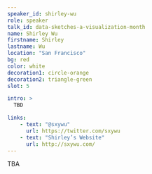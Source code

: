 ```yaml
---
speaker_id: shirley-wu
role: speaker
talk_id: data-sketches-a-visualization-month
name: Shirley Wu
firstname: Shirley
lastname: Wu
location: "San Francisco"
bg: red
color: white
decoration1: circle-orange
decoration2: triangle-green
slot: 5

intro: >
  TBD

links:
    - text: "@sxywu"
      url: https://twitter.com/sxywu
    - text: "Shirley’s Website"
      url: http://sxywu.com/
---
```


<p>
TBA
</p>
